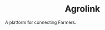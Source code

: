  <div align="center" justify="center" display='flex' width="100%">
  <h1 style={{fontSize:'3rem',fontWeight:'600'}}>Agrolink</h1>
</div>
A platform for connecting Farmers.